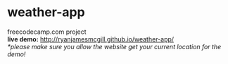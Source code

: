 # weather-app
freecodecamp.com project
<br>
<b>live demo:</b> <a href="http://ryanjamesmcgill.github.io/weather-app/" target="_blank">http://ryanjamesmcgill.github.io/weather-app/</a>
<br>
<i>*please make sure you allow the website get your current location for the demo!</i>
